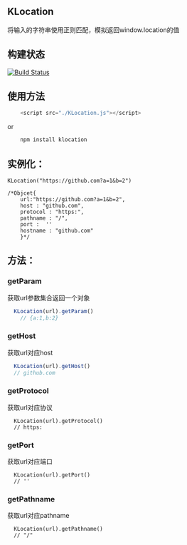 ## KLocation


将输入的字符串使用正则匹配，模拟返回window.location的值


## 构建状态

[![Build Status](https://travis-ci.org/karzanOnline/url-location.svg?branch=master)](https://travis-ci.org/karzanOnline/url-location)



## 使用方法

```js
    <script src="./KLocation.js"></script>
```

or

```js
    npm install klocation
```

## 实例化：


    KLocation("https://github.com?a=1&b=2")
    
    /*Objcet{
        url:"https://github.com?a=1&b=2",
        host : "github.com",
        protocol : "https:",
        pathname : "/",
        port :  ''
        hostname : "github.com"
        }*/
        
## 方法：

### getParam

 获取url参数集合返回一个对象
  
```js
  KLocation(url).getParam() 
    // {a:1,b:2}
```

### getHost

获取url对应host

```js
  KLocation(url).getHost() 
  // github.com
```

### getProtocol

获取url对应协议

```
  KLocation(url).getProtocol()
  // https:
```

### getPort

获取url对应端口
 
```
  KLocation(url).getPort()
  // ''
```

### getPathname

获取url对应pathname

```
  KLocation(url).getPathname()
  // "/"
```
    
